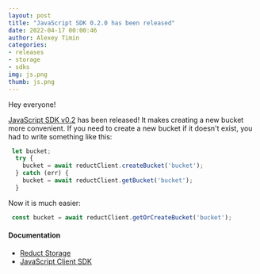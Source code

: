 ```yaml
---
layout: post 
title: "JavaScript SDK 0.2.0 has been released"
date: 2022-04-17 00:00:46 
author: Alexey Timin 
categories:
- releases
- storage
- sdks
img: js.png
thumb: js.png
---
```

Hey everyone!

[JavaScript SDK v0.2](https://github.com/reduct-storage/reduct-js/releases/tag/v0.2.0) has been released! It makes
creating a new bucket more convenient. If you need to create a new bucket if it doesn't exist, you had to write something
like this:

```javascript
 let bucket;
  try {
    bucket = await reductClient.createBucket('bucket');
  } catch (err) {
    bucket = await reductClient.getBucket('bucket');
  }
```

Now it is much easier:

```javascript
 const bucket = await reductClient.getOrCreateBucket('bucket');
```

#### Documentation

* [Reduct Storage][1]
* [JavaScript Client SDK][2]

[1]:https://docs.reduct-storage.dev
[2]:https://reduct-js.readthedocs.io/en/latest/

